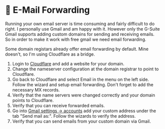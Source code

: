 # 📧 E-Mail Forwarding

Running your own email server is time consuming and fairly difficult to do right. I personally use Gmail and am happy with it. However only the G-Suite Gmail supports adding custom domains for sending and receiving emails. So in order to make it work with free gmail we need email forwarding.

Some domain registars already offer email forwarding by default. Mine doesn't, so I'm using Cloudflare as a bridge.

1. Login to [Cloudflare](https://dash.cloudflare.com/) and add a website for your domain.
2. Change the nameserver configuration at the domain registrar to point to Cloudflare.
3. Go back to Cloudflare and select Email in the menu on the left side. Follow the wizard and setup email forwarding. Don't forget to add the necessary MX records.
4. Verify that the name servers were changed correctly and your domain points to Cloudflare.
5. Verify that you can receive forwarded emails.
6. Go into [Gmail settings -> accounts](https://mail.google.com/mail/u/0/#settings/accounts) add your custom address under the tab "Send mail as:". Follow the wizards to verify the address.
7. Verify that you can send emails from your custom domain via Gmail.&#x20;
